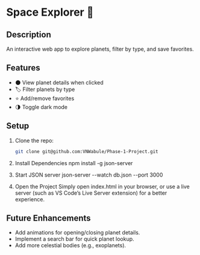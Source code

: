 # Space Explorer 🌌

## Description
An interactive web app to explore planets, filter by type, and save favorites.

## Features
- 🌑 View planet details when clicked
- 🏷️ Filter planets by type
- ⭐ Add/remove favorites
- 🌗 Toggle dark mode

## Setup
1. Clone the repo:
   ```sh
   git clone git@github.com:VNWabule/Phase-1-Project.git

2. Install Dependencies
    npm install -g json-server

3. Start JSON server
    json-server --watch db.json --port 3000

4. Open the Project
    Simply open index.html in your browser, or use a live server (such as VS Code’s Live Server extension) for a better experience.

## Future Enhancements
- Add animations for opening/closing planet details.
- Implement a search bar for quick planet lookup.
- Add more celestial bodies (e.g., exoplanets).
